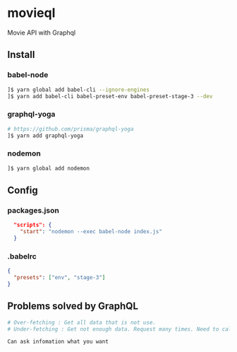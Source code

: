 # movieql

Movie API with Graphql

## Install

### babel-node

```bash
]$ yarn global add babel-cli --ignore-engines
]$ yarn add babel-cli babel-preset-env babel-preset-stage-3 --dev
```

### graphql-yoga

```bash
# https://github.com/prisma/graphql-yoga
]$ yarn add graphql-yoga
```

### nodemon

```bash
]$ yarn global add nodemon
```

## Config

### packages.json

```json
  "scripts": {
    "start": "nodemon --exec babel-node index.js"
  }
```

### .babelrc

```json
{
  "presets": ["env", "stage-3"]
}
```

## Problems solved by GraphQL

```bash
# Over-fetching : Get all data that is not use.
# Under-fetching : Get not enough data. Request many times. Need to call many times to complete resource.

Can ask infomation what you want
```
